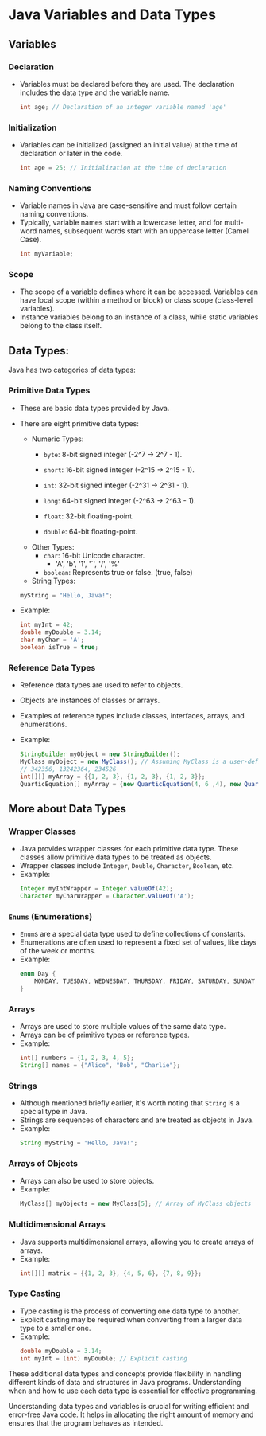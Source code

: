 # Java Variables and Data Types

## Variables

### Declaration

- Variables must be declared before they are used. The declaration includes the data type and the variable name.
  ```java
  int age; // Declaration of an integer variable named 'age'
  ```

### Initialization

- Variables can be initialized (assigned an initial value) at the time of declaration or later in the code.
  ```java
  int age = 25; // Initialization at the time of declaration
  ```

### Naming Conventions

- Variable names in Java are case-sensitive and must follow certain naming conventions.
- Typically, variable names start with a lowercase letter, and for multi-word names, subsequent words start with an uppercase letter (Camel Case).
  ```java
  int myVariable;
  ```

### Scope

- The scope of a variable defines where it can be accessed. Variables can have local scope (within a method or block) or class scope (class-level variables).
- Instance variables belong to an instance of a class, while static variables belong to the class itself.

## Data Types:

Java has two categories of data types:

### Primitive Data Types

- These are basic data types provided by Java.
- There are eight primitive data types:

  - Numeric Types:
    - `byte`: 8-bit signed integer (-2^7 → 2^7 - 1).
    - `short`: 16-bit signed integer (-2^15 → 2^15 - 1).
    - `int`: 32-bit signed integer (-2^31 → 2^31 - 1).
    - `long`: 64-bit signed integer (-2^63 → 2^63 - 1).

    - `float`: 32-bit floating-point.
    - `double`: 64-bit floating-point.
  - Other Types:
    - `char`: 16-bit Unicode character.
      - 'A', 'b', '1', '`', '/', '%'
    - `boolean`: Represents true or false. (true, false)
  - String Types: 
  ```java
  myString = "Hello, Java!";
  ```

- Example:
  ```java
  int myInt = 42;
  double myDouble = 3.14;
  char myChar = 'A';
  boolean isTrue = true;
  ```

### Reference Data Types

- Reference data types are used to refer to objects.
- Objects are instances of classes or arrays.
- Examples of reference types include classes, interfaces, arrays, and enumerations.

- Example:
  ```java
  StringBuilder myObject = new StringBuilder(); 
  MyClass myObject = new MyClass(); // Assuming MyClass is a user-defined class
  // 342356, 13242364, 234526 
  int[][] myArray = {{1, 2, 3}, {1, 2, 3}, {1, 2, 3}};
  QuarticEquation[] myArray = {new QuarticEquation(4, 6 ,4), new QuarticEquation(1, 2 ,4), new QuarticEquation(8, 9, 0)};
  ```

## More about Data Types

### Wrapper Classes

- Java provides wrapper classes for each primitive data type. These classes allow primitive data types to be treated as objects.
- Wrapper classes include `Integer`, `Double`, `Character`, `Boolean`, etc.
- Example:
  ```java
  Integer myIntWrapper = Integer.valueOf(42);
  Character myCharWrapper = Character.valueOf('A');
  ```

### `Enums` (Enumerations)

- `Enum`s are a special data type used to define collections of constants.
- Enumerations are often used to represent a fixed set of values, like days of the week or months.
- Example:
  ```java
  enum Day {
      MONDAY, TUESDAY, WEDNESDAY, THURSDAY, FRIDAY, SATURDAY, SUNDAY
  }
  ```

### Arrays

- Arrays are used to store multiple values of the same data type.
- Arrays can be of primitive types or reference types.
- Example:
  ```java
  int[] numbers = {1, 2, 3, 4, 5};
  String[] names = {"Alice", "Bob", "Charlie"};
  ```

### Strings

- Although mentioned briefly earlier, it's worth noting that `String` is a special type in Java.
- Strings are sequences of characters and are treated as objects in Java.
- Example:
  ```java
  String myString = "Hello, Java!";
  ```

### Arrays of Objects

- Arrays can also be used to store objects.
- Example:
  ```java
  MyClass[] myObjects = new MyClass[5]; // Array of MyClass objects
  ```

### Multidimensional Arrays

- Java supports multidimensional arrays, allowing you to create arrays of arrays.
- Example:
  ```java
  int[][] matrix = {{1, 2, 3}, {4, 5, 6}, {7, 8, 9}};
  ```

### Type Casting

- Type casting is the process of converting one data type to another.
- Explicit casting may be required when converting from a larger data type to a smaller one.
- Example:
  ```java
  double myDouble = 3.14;
  int myInt = (int) myDouble; // Explicit casting
  ```

These additional data types and concepts provide flexibility in handling different kinds of data and structures in Java programs. Understanding when and how to use each data type is essential for effective programming.

Understanding data types and variables is crucial for writing efficient and error-free Java code. It helps in allocating the right amount of memory and ensures that the program behaves as intended.
